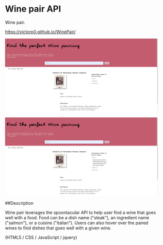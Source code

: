 <h1> Wine pair API </h1>

Wine pair.

https://victorp0.github.io/WinePair/

<img src="screenshot3.png" width = 900>

<img src="screenshot2.png" width = 900>

##Description

Wine pair leverages the spoontacular API to help user find a wine that goes well with a food. Food can be a dish name ("steak"), an ingredient name ("salmon"), or a cuisine ("italian"). Users can also hover over the paired wines to find dishes that goes well with a given wine.

(HTML5 / CSS / JavaScript / jquery)


